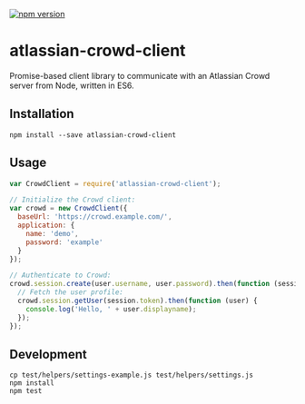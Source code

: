 [![npm version](https://badge.fury.io/js/atlassian-crowd-client.svg)](http://badge.fury.io/js/atlassian-crowd-client)

# atlassian-crowd-client

Promise-based client library to communicate with an Atlassian Crowd server from Node, written in ES6.

## Installation

    npm install --save atlassian-crowd-client

## Usage

```javascript
var CrowdClient = require('atlassian-crowd-client');

// Initialize the Crowd client:
var crowd = new CrowdClient({
  baseUrl: 'https://crowd.example.com/',
  application: {
    name: 'demo',
    password: 'example'
  }
});

// Authenticate to Crowd:
crowd.session.create(user.username, user.password).then(function (session) {
  // Fetch the user profile:
  crowd.session.getUser(session.token).then(function (user) {
    console.log('Hello, ' + user.displayname);
  });
});
```

## Development

    cp test/helpers/settings-example.js test/helpers/settings.js
    npm install
    npm test
